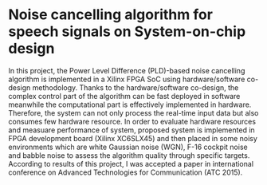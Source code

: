 # Noise cancelling algorithm for speech signals on System-on-chip design

In this project, the Power Level Difference (PLD)-based noise cancelling algorithm is implemented in a Xilinx FPGA SoC
using hardware/software co-design methodology. Thanks to the hardware/software co-design, the complex control part of
the algorithm can be fast deployed in software meanwhile the computational part is effectively implemented in hardware.
Therefore, the system can not only process the real-time input data but also consumes few hardware resource.
In order to evaluate hardware resources and measuare performance of system, proposed system is implemented in FPGA
development board (Xilinx XC6SLX45) and then placed in some noisy environments which are white Gaussian noise (WGN),
F-16 cockpit noise and babble noise to assess the algorithm quality through specific targets.
According to results of this project, I was accepted a paper in international conference on Advanced Technologies for
Communication (ATC 2015).
